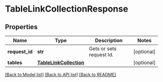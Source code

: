 # TableLinkCollectionResponse

## Properties
Name | Type | Description | Notes
------------ | ------------- | ------------- | -------------
**request_id** | **str** | Gets or sets request Id. | [optional] 
**tables** | [**TableLinkCollection**](TableLinkCollection.md) |  | [optional] 

[[Back to Model list]](../README.md#documentation-for-models) [[Back to API list]](../README.md#documentation-for-api-endpoints) [[Back to README]](../README.md)

